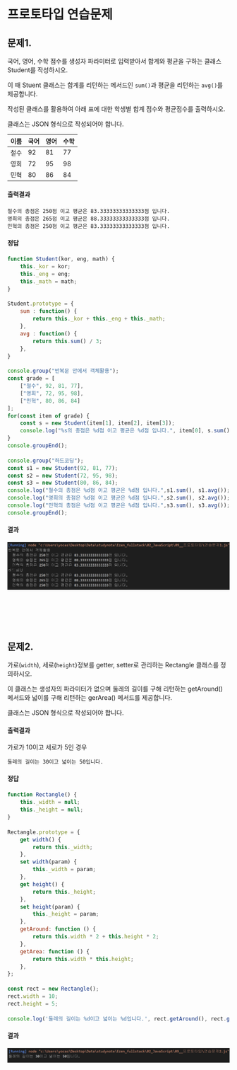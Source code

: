 # 프로토타입 연습문제

## 문제1. 

국어, 영어, 수학 점수를 생성자 파라미터로 입력받아서 합계와 평균을 구하는 클래스 Student를 작성하시오.

이 때 Stuent 클래스는 합계를 리턴하는 메서드인 `sum()`과 평균을 리턴하는 `avg()`를 제공합니다.

작성된 클래스를 활용하여 아래 표에 대한 학생별 합계 점수와 평균점수를 출력하시오.

클래스는 JSON 형식으로 작성되어야 합니다.

| 이름 | 국어 | 영어 | 수학 |
|---|---|---|---|
| 철수 | 92 | 81 | 77 |
| 영희 | 72 | 95 | 98 |
| 민혁 | 80 | 86 | 84 |


#### 출력결과

```
철수의 총점은 250점 이고 평균은 83.33333333333333점 입니다.
영희의 총점은 265점 이고 평균은 88.33333333333333점 입니다.
민혁의 총점은 250점 이고 평균은 83.33333333333333점 입니다.
```
#### 정답
```js
function Student(kor, eng, math) {
    this._kor = kor;
    this._eng = eng;
    this._math = math;
}

Student.prototype = {
    sum : function() {
        return this._kor + this._eng + this._math;
    },
    avg : function() {
        return this.sum() / 3;
    },
}

console.group("반복문 안에서 객체활용");
const grade = [
    ["철수", 92, 81, 77],
    ["영희", 72, 95, 98],
    ["민혁", 80, 86, 84]
];
for(const item of grade) {
    const s = new Student(item[1], item[2], item[3]);
    console.log("%s의 총점은 %d점 이고 평균은 %d점 입니다.", item[0], s.sum(), s.avg());
}
console.groupEnd();

console.group("하드코딩");
const s1 = new Student(92, 81, 77);
const s2 = new Student(72, 95, 98);
const s3 = new Student(80, 86, 84);
console.log("철수의 총점은 %d점 이고 평균은 %d점 입니다.",s1.sum(), s1.avg());
console.log("영희의 총점은 %d점 이고 평균은 %d점 입니다.",s2.sum(), s2.avg());
console.log("민혁의 총점은 %d점 이고 평균은 %d점 입니다.",s3.sum(), s3.avg());
console.groupEnd();
```

#### 결과
<img src="res/a1.png">

<br/><br/>
---

## 문제2.

가로(`width`), 세로(`height`)정보를 getter, setter로 관리하는 Rectangle 클래스를 정의하시오.

이 클래스는 생성자의 파라미터가 없으며 둘레의 길이를 구해 리턴하는 getAround() 메서드와 넓이를 구해 리턴하는 gerArea() 메서드를 제공합니다.

클래스는 JSON 형식으로 작성되어야 합니다.


#### 출력결과

가로가 10이고 세로가 5인 경우

```
둘레의 길이는 30이고 넓이는 50입니다.
```

#### 정답
```js
function Rectangle() {
    this._width = null;
    this._height = null;
}

Rectangle.prototype = {
    get width() {
        return this._width;
    },
    set width(param) {
        this._width = param;
    },
    get height() {
        return this._height;
    },
    set height(param) {
        this._height = param;
    },
    getAround: function () {
        return this.width * 2 + this.height * 2;
    },
    getArea: function () {
        return this.width * this.height;
    },
};

const rect = new Rectangle();
rect.width = 10;
rect.height = 5;

console.log('둘레의 길이는 %d이고 넓이는 %d입니다.', rect.getAround(), rect.getArea());
```

#### 결과
<img src="res/a2.png">